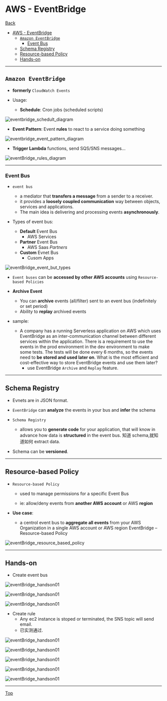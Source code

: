 # AWS - EventBridge

[Back](../../index.md)

- [AWS - EventBridge](#aws---eventbridge)
  - [`Amazon EventBridge`](#amazon-eventbridge)
    - [Event Bus](#event-bus)
  - [Schema Registry](#schema-registry)
  - [Resource-based Policy](#resource-based-policy)
  - [Hands-on](#hands-on)

---

## `Amazon EventBridge`

- **formerly** `CloudWatch Events`

- Usage:
  - **Schedule**: Cron jobs (scheduled scripts)

![eventbridge_schedult_diagram](./pic/eventbridge_schedult_diagram.png)

- **Event Pattern**: Event **rules** to react to a service doing something

![eventbridge_event_pattern_diagram](./pic/eventbridge_event_pattern_diagram.png)

- **Trigger Lambda** functions, send SQS/SNS messages…

![eventBridge_rules_diagram](./pic/eventBridge_rules_diagram.png)

---

### Event Bus

- `event bus`

  - a mediator that **transfers a message** from a sender to a receiver.
  - it provides a **loosely coupled communication** way between objects, services and applications.
  - The main idea is delivering and processing events **asynchronously**.

- Types of event bus:
  - **Default** Event Bus
    - AWS Services
  - **Partner** Event Bus
    - AWS Saas _Partners_
  - **Custom** Evnet Bus
    - Cusom Apps

![eventBridge_event_but_types](./pic/eventBridge_event_but_types.png)

- `Event buses` can be **accessed by other AWS accounts** using `Resource-based Policies`

- **Archive Event**

  - You can **archive** events (all/filter) sent to an event bus (indefinitely or set period)
  - Ability to **replay** archived events

- sample:
  - A company has a running Serverless application on AWS which uses EventBridge as an inter-communication channel between different services within the application. There is a requirement to use the events in the prod environment in the dev environment to make some tests. The tests will be done every 6 months, so the events need to **be stored and used later on**. What is the most efficient and cost-effective way to store EventBridge events and use them later?
    - use EventBridge `Archive` and `Replay` feature.

---

## Schema Registry

- Evnets are in JSON format.

- `EventBridge` can **analyze** the events in your bus and **infer** the schema
- `Schema Registry`
  - allows you to **generate code** for your application, that will know in advance how data is **structured** in the event bus. 知道 schema,就知道如何 extract data.
- Schema can be **versioned**.

---

## Resource-based Policy

- `Resource-based Policy`

  - used to manage permissions for a specific Event Bus

  - ie: allow/deny events from **another AWS account** or AWS **region**

- **Use case**:
  - a centrol event bus to **aggregate all events** from your AWS Organization in a single AWS account or AWS region
    EventBridge – Resource-based Policy

![eventBridge_resource_based_policy](./pic/eventBridge_resource_based_policy.png)

---

## Hands-on

- Create event bus

![eventBridge_handson01](./pic/eventBridge_handson01.png)

![eventBridge_handson01](./pic/eventBridge_handson02.png)

![eventBridge_handson01](./pic/eventBridge_handson03.png)

- Create rule
  - Any ec2 instance is stoped or terminated, the SNS topic will send email.
  - 已实测通过.

![eventBridge_handson01](./pic/eventBridge_handson04.png)

![eventBridge_handson01](./pic/eventBridge_handson05.png)

![eventBridge_handson01](./pic/eventBridge_handson06.png)

![eventBridge_handson01](./pic/eventBridge_handson07.png)

![eventBridge_handson01](./pic/eventBridge_handson08.png)

---

[Top](#aws---eventbridge)
